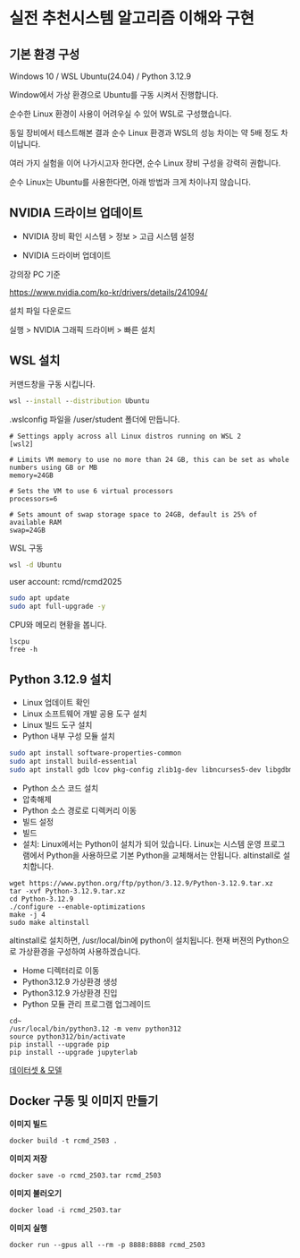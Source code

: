 # 실전 추천시스템 알고리즘 이해와 구현

## 기본 환경 구성

Windows 10 / WSL Ubuntu(24.04) / Python 3.12.9

Window에서 가상 환경으로 Ubuntu를 구동 시켜서 진행합니다. 

순수한 Linux 환경이 사용이 어려우실 수 있어 WSL로 구성했습니다. 

동일 장비에서 테스트해본 결과 순수 Linux 환경과 WSL의 성능 차이는 약 5배 정도 차이납니다. 

여러 가지 실험을 이어 나가시고자 한다면, 순수 Linux 장비 구성을 강력히 권합니다.

순수 Linux는 Ubuntu를 사용한다면, 아래 방법과 크게 차이나지 않습니다.

## NVIDIA 드라이브 업데이트

- NVIDIA 장비 확인
시스템 > 정보 > 고급 시스템 설정

- NVIDIA 드라이버 업데이트


강의장 PC 기준

https://www.nvidia.com/ko-kr/drivers/details/241094/

설치 파일 다운로드 

실행 > NVIDIA 그래픽 드라이버 > 빠른 설치

## WSL 설치

커맨드창을 구동 시킵니다.

```cmd
wsl --install --distribution Ubuntu
```

.wslconfig 파일을 /user/student 폴더에 만듭니다.
```
# Settings apply across all Linux distros running on WSL 2
[wsl2]

# Limits VM memory to use no more than 24 GB, this can be set as whole numbers using GB or MB
memory=24GB 

# Sets the VM to use 6 virtual processors
processors=6

# Sets amount of swap storage space to 24GB, default is 25% of available RAM
swap=24GB
```

WSL 구동

```cmd
wsl -d Ubuntu
```
user account: rcmd/rcmd2025

```bash
sudo apt update
sudo apt full-upgrade -y
```

CPU와 메모리 현황을 봅니다.
```
lscpu
free -h
```

## Python 3.12.9 설치

- Linux 업데이트 확인
- Linux 소프트웨어 개발 공용 도구 설치
- Linux 빌드 도구 설치
- Python 내부 구성 모듈 설치
```bash
sudo apt install software-properties-common
sudo apt install build-essential
sudo apt install gdb lcov pkg-config zlib1g-dev libncurses5-dev libgdbm-dev libnss3-dev libssl-dev libreadline-dev libffi-dev libsqlite3-dev wget libbz2-dev libgdbm-compat-dev liblzma-dev libreadline6-dev tk-dev uuid-dev
```

- Python 소스 코드 설치
- 압축해제
- Python 소스 경로로 디렉커리 이동
- 빌드 설정
- 빌드
- 설치: Linux에서는 Python이 설치가 되어 있습니다. Linux는 시스템 운영 프로그램에서 Python을 사용하므로 기본 Python을 교체해서는 안됩니다. altinstall로 설치합니다. 
```
wget https://www.python.org/ftp/python/3.12.9/Python-3.12.9.tar.xz
tar -xvf Python-3.12.9.tar.xz
cd Python-3.12.9
./configure --enable-optimizations
make -j 4
sudo make altinstall
```
altinstall로 설치하면, /usr/local/bin에 python이 설치됩니다.
현재 버젼의 Python으로 가상환경을 구성하여 사용하겠습니다.

- Home 디렉터리로 이동
- Python3.12.9 가상환경 생성
- Python3.12.9 가상환경 진입
- Python 모듈 관리 프로그램 업그레이드
```
cd~
/usr/local/bin/python3.12 -m venv python312
source python312/bin/activate
pip install --upgrade pip
pip install --upgrade jupyterlab
```

[데이터셋 & 모델](https://drive.google.com/drive/folders/1B2MWhhEjf1HChP85n9mp8Bp-UvqdvLLA)

## Docker 구동 및 이미지 만들기

**이미지 빌드**
```
docker build -t rcmd_2503 .
```
**이미지 저장**
```
docker save -o rcmd_2503.tar rcmd_2503
```

**이미지 불러오기**
```
docker load -i rcmd_2503.tar
```

**이미지 실행**
```
docker run --gpus all --rm -p 8888:8888 rcmd_2503
```

